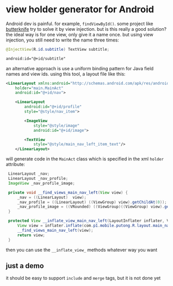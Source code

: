 # view holder generator for Android


Android dev is painful. for example, `findViewById()`. some project like [butterknife](http://jakewharton.github.io/butterknife/) try to solve it by view injection. but is this really a good solution? the ideal way is for one view, only give it a name once. but using view injection, you still need to write the name three times:

```java
@InjectView(R.id.subtitle) TextView subtitle;
```

```xml
android:id="@+id/subtitle"
```

an alternative approach is use a uniform binding pattern for Java field names and view ids. using this tool, a layout file like this:

   ```xml
   <LinearLayout xmlns:android="http://schemas.android.com/apk/res/android"
       holder="main.MainAct"
       android:id="@+id/nav">

       <LinearLayout
           android:id="@+id/profile"
           style="@style/nav_item">

           <ImageView
               style="@style/image"
               android:id="@+id/image">

           <TextView
               style="@style/main_nav_left_item_text"/>
       </LinearLayout>
   ```

will generate code in the `MainAct` class which is specified in the xml `holder` attribute:

   ```Java
    LinearLayout _nav;
    LinearLayout _nav_profile;
    ImageView _nav_profile_image;

    private void __find_views_main_nav_left(View view) {
        _nav = ((LinearLayout)  view);
        _nav_profile = ((LinearLayout) ((ViewGroup) view).getChildAt(0));
        _nav_profile_image = ((VRounded) ((ViewGroup)((ViewGroup) view).getChildAt(0)).getChildAt(0));
    }

    protected View __inflate_view_main_nav_left(LayoutInflater inflater, ViewGroup parent) {
        View view = inflater.inflate(com.p1.mobile.putong.R.layout.main_nav_left, parent, false);
        __find_views_main_nav_left(view);
        return view;
    }
   ```

then you can use the `__inflate_view_` methods whatever way you want


## just a demo

it should be easy to support `include` and `merge` tags, but it is not done yet



